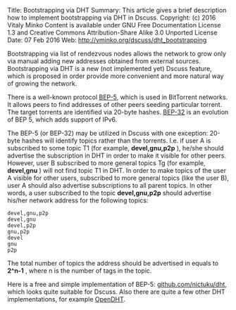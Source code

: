 Title:      Bootstrapping via DHT
Summary:    This article gives a brief description how to implement
            bootstrapping via DHT in Dscuss.
Copyright:  (c) 2016 Vitaly Minko
            Content is available under GNU Free Documentation License 1.3 and
            Creative Commons Attribution-Share Alike 3.0 Unported License
Date:       07 Feb 2016
Web:        http://vminko.org/dscuss/dht_bootstrapping


Bootstrapping via list of rendezvous nodes allows the network to grow only via
manual adding new addresses obtained from external sources. Bootstrapping via DHT
is a new (not implemented yet) Dscuss feature, which is proposed in order
provide more convenient and more natural way of growing the network.

There is a well-known protocol [BEP-5][bep5], which is used in BitTorrent
networks. It allows peers to find addresses of other peers seeding particular
torrent. The target torrents are identified via 20-byte hashes. [BEP-32][bep32]
is an evolution of BEP 5, which adds support of IPv6.

The BEP-5 (or BEP-32) may be utilized in Dscuss with one exception: 20-byte
hashes will identify topics rather than the torrents. I.e. if user A is
subscribed to some topic T1 (for example, __devel,gnu,p2p__ ), he/she should
advertise the subscription in DHT in order to make it visible for other peers.
However, user B subscribed to more general topics Tg (for example, __devel,gnu__
) will not find topic T1 in DHT.  In order to make topics of the user A visible
for other users, subscribed to more general topics (like the user B), user A
should also advertise subscriptions to all parent topics. In other words, a user
subscribed to the topic __devel,gnu,p2p__ should advertise his/her network
address for the following topics:

    devel,gnu,p2p
    devel,gnu
    devel,p2p
    gnu,p2p
    devel
    gnu
    p2p

The total number of topics the address should be advertised in equals to
__2^n-1__ , where n is the number of tags in the topic.

Here is a free and simple implementation of BEP-5:
[github.com/nictuku/dht][dht], which looks quite suitable for Dscuss. Also
there are quite a few other DHT implementations, for example
[OpenDHT][opendht].


[bep5]: http://www.bittorrent.org/beps/bep_0005.html
[bep32]: http://www.bittorrent.org/beps/bep_0032.html
[dht]: https://github.com/nictuku/dht
[opendht]: https://github.com/savoirfairelinux/opendht
